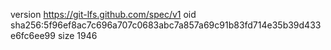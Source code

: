 version https://git-lfs.github.com/spec/v1
oid sha256:5f96ef8ac7c696a707c0683abc7a857a69c91b83fd714e35b39d433e6fc6ee99
size 1946
